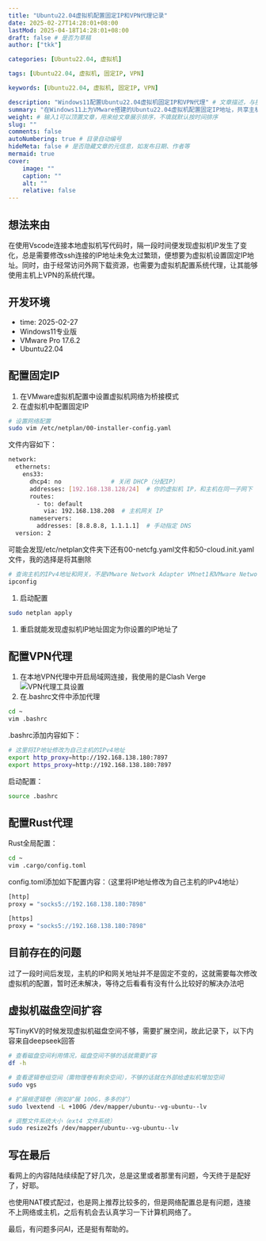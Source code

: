```yaml
---
title: "Ubuntu22.04虚拟机配置固定IP和VPN代理记录"
date: 2025-02-27T14:28:01+08:00
lastMod: 2025-04-18T14:28:01+08:00
draft: false # 是否为草稿
author: ["tkk"]

categories: [Ubuntu22.04, 虚拟机]

tags: [Ubuntu22.04, 虚拟机, 固定IP, VPN]

keywords: [Ubuntu22.04, 虚拟机, 固定IP, VPN]

description: "Windows11配置Ubuntu22.04虚拟机固定IP和VPN代理" # 文章描述，与搜索优化相关
summary: "在Windows11上为VMware搭建的Ubuntu22.04虚拟机配置固定IP地址，共享主机VPN代理" # 文章简单描述，会展示在主页
weight: # 输入1可以顶置文章，用来给文章展示排序，不填就默认按时间排序
slug: ""
comments: false
autoNumbering: true # 目录自动编号
hideMeta: false # 是否隐藏文章的元信息，如发布日期、作者等
mermaid: true
cover:
    image: ""
    caption: ""
    alt: ""
    relative: false
---
```


<!-- more -->

## 想法来由

在使用Vscode连接本地虚拟机写代码时，隔一段时间便发现虚拟机IP发生了变化，总是需要修改ssh连接的IP地址未免太过繁琐，便想要为虚拟机设置固定IP地址。同时，由于经常访问外网下载资源，也需要为虚拟机配置系统代理，让其能够使用主机上VPN的系统代理。

## 开发环境

- time: 2025-02-27
- Windows11专业版
- VMware Pro 17.6.2
- Ubuntu22.04

## 配置固定IP

1. 在VMware虚拟机配置中设置虚拟机网络为桥接模式
2. 在虚拟机中配置固定IP

```bash
# 设置网络配置
sudo vim /etc/netplan/00-installer-config.yaml
```

文件内容如下：

```bash
network:
  ethernets:
    ens33:
      dhcp4: no              # 关闭 DHCP（分配IP）
      addresses: [192.168.138.128/24]  # 你的虚拟机 IP，和主机在同一子网下
      routes:
        - to: default
          via: 192.168.138.208  # 主机网关 IP
      nameservers:
        addresses: [8.8.8.8, 1.1.1.1]  # 手动指定 DNS
  version: 2
```

可能会发现/etc/netplan文件夹下还有00-netcfg.yaml文件和50-cloud.init.yaml文件，我的选择是将其删除

```bash
# 查询主机的IPv4地址和网关，不是VMware Network Adapter VMnet1和VMware Network Adapter VMnet8
ipconfig
```

1. 启动配置

```bash
sudo netplan apply
```

1. 重启就能发现虚拟机IP地址固定为你设置的IP地址了

## 配置VPN代理

1. 在本地VPN代理中开启局域网连接，我使用的是Clash Verge
![VPN代理工具设置](/images/ClashVerge-Setting.png)
2. 在.bashrc文件中添加代理

```bash
cd ~
vim .bashrc
```

.bashrc添加内容如下：

```bash
# 这里将IP地址修改为自己主机的IPv4地址
export http_proxy=http://192.168.138.180:7897
export https_proxy=http://192.168.138.180:7897
```

启动配置：

```bash
source .bashrc
```

## 配置Rust代理

Rust全局配置：

```bash
cd ~
vim .cargo/config.toml
```

config.toml添加如下配置内容：（这里将IP地址修改为自己主机的IPv4地址）

```bash
[http]
proxy = "socks5://192.168.138.180:7898"

[https]
proxy = "socks5://192.168.138.180:7898"
```

## 目前存在的问题

过了一段时间后发现，主机的IP和网关地址并不是固定不变的，这就需要每次修改虚拟机的配置，暂时还未解决，等待之后看看有没有什么比较好的解决办法吧

## 虚拟机磁盘空间扩容

写TinyKV的时候发现虚拟机磁盘空间不够，需要扩展空间，故此记录下，以下内容来自deepseek回答

```bash
# 查看磁盘空间利用情况，磁盘空间不够的话就需要扩容
df -h

# 查看逻辑卷组空间（需物理卷有剩余空间），不够的话就在外部给虚拟机增加空间
sudo vgs

# 扩展根逻辑卷（例如扩展 100G，多多的扩）
sudo lvextend -L +100G /dev/mapper/ubuntu--vg-ubuntu--lv

# 调整文件系统大小（ext4 文件系统）
sudo resize2fs /dev/mapper/ubuntu--vg-ubuntu--lv
```

## 写在最后

看网上的内容陆陆续续配了好几次，总是这里或者那里有问题，今天终于是配好了，好耶。

也使用NAT模式配过，也是网上推荐比较多的，但是网络配置总是有问题，连接不上网络或主机，之后有机会去认真学习一下计算机网络了。

最后，有问题多问AI，还是挺有帮助的。

